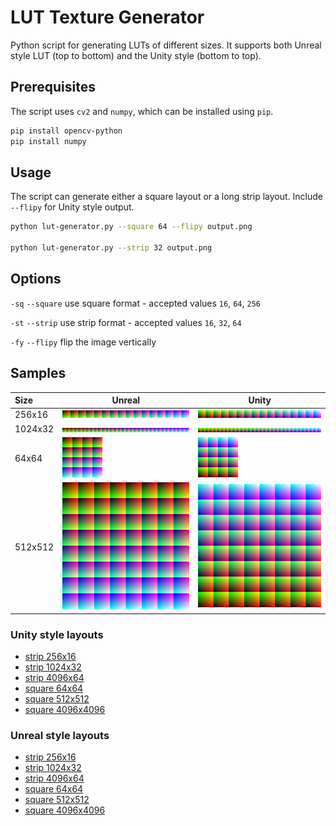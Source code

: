 # LUT Texture Generator

Python script for generating LUTs of different sizes. It supports both Unreal style LUT (top to bottom) and the Unity style (bottom to top).

## Prerequisites

The script uses `cv2` and `numpy`, which can be installed using `pip`.

```bash
pip install opencv-python
pip install numpy
```

## Usage

The script can generate either a square layout or a long strip layout. Include `--flipy` for Unity style output.

```bash
python lut-generator.py --square 64 --flipy output.png

python lut-generator.py --strip 32 output.png
```

## Options

`-sq` `--square` use square format - accepted values `16`, `64`, `256`

`-st` `--strip` use strip format - accepted values `16`, `32`, `64`

`-fy` `--flipy` flip the image vertically

## Samples

| Size | Unreal | Unity |
| :--- | --- | --- |
| 256x16 | ![strip 256x16](samples/unreal/lut_strip_16_256x16.png) | ![lut_strip_16_256x16](samples/unity/lut_strip_16_256x16.png) |
| 1024x32 | ![strip 1024x32](samples/unreal/lut_strip_32_1024x32.png) | ![strip 1024x32](samples/unity/lut_strip_32_1024x32.png) |
| 64x64 | ![square 64x64](samples/unreal/lut_square_16_64x64.png) | ![square 64x64](samples/unity/lut_square_16_64x64.png) | 
| 512x512 | ![square 512x512](samples/unreal/lut_square_64_512x512.png) | ![square 512x512](samples/unity/lut_square_64_512x512.png) |

### Unity style layouts

- [strip 256x16](samples/unity/lut_strip_16_256x16.png)
- [strip 1024x32](samples/unity/lut_strip_32_1024x32.png)
- [strip 4096x64](samples/unity/lut_strip_64_4096x64.png)
- [square 64x64](samples/unity/lut_square_16_64x64.png)
- [square 512x512](samples/unity/lut_square_64_512x512.png)
- [square 4096x4096](samples/unity/lut_square_256_4096x4096.png)


### Unreal style layouts

- [strip 256x16](samples/unreal/lut_strip_16_256x16.png)
- [strip 1024x32](samples/unreal/lut_strip_32_1024x32.png)
- [strip 4096x64](samples/unreal/lut_strip_64_4096x64.png)
- [square 64x64](samples/unreal/lut_square_16_64x64.png)
- [square 512x512](samples/unreal/lut_square_64_512x512.png)
- [square 4096x4096](samples/unreal/lut_square_256_4096x4096.png)